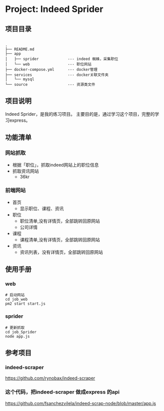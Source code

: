 # Project: Indeed Sprider

## 项目目录

``` node

.
├── README.md
├── app
│   ├── sprider             --- indeed 蜘蛛，采集职位
│   └── web                 --- 职位网站
├── docker-compose.yml      --- docker管理
├── services                --- docker关联文件夹
│   └── mysql
└── source                  --- 资源类文件

```

## 项目说明

Indeed Sprider，是我的练习项目。
主要目的是，通过学习这个项目，完整的学习express。

## 功能清单

### 网站抓取

- 根据「职位」，抓取indeed网站上的职位信息
- 抓取资讯网站
  - 36kr

### 前端网站

- 首页
  - 显示职位、课程、资讯  
- 职位
  - 职位清单,没有详情页，全部跳转回原网站
  - 公司详情
- 课程
  - 课程清单,没有详情页，全部跳转回原网站
- 资讯
  - 资讯列表，没有详情页，全部跳转回原网站

## 使用手册

### web

```barsh
# 启动网站
cd job_web
pm2 start start.js

```

### sprider

```barsh
# 更新抓取
cd job_Sprider
node app.js

```

## 参考项目

### indeed-scraper

<https://github.com/rynobax/indeed-scraper>

### 这个代码，把indeed-scraper 做成express 的api

<https://github.com/fsanchezvilela/indeed-scrap-node/blob/master/app.js>
